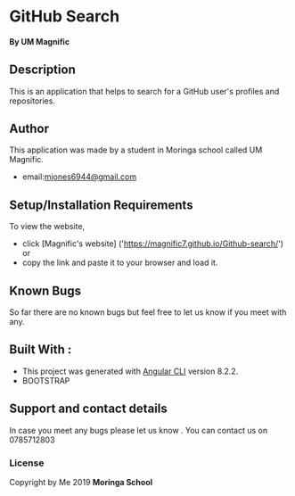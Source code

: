

# GitHub Search

#### By **UM Magnific**

## Description

This is an application that helps to search for a GitHub user's profiles and repositories.

## Author
This application was made by a student in Moringa school called UM Magnific.
* email:mjones6944@gmail.com

## Setup/Installation Requirements

To view the website, 
* click [Magnific's website]
('https://magnific7.github.io/Github-search/') or 
* copy the link and paste it to your browser and load it.  


## Known Bugs

So far there are no known bugs but feel free to let us know if you meet with any.

## Built With :
* This project was generated with [Angular CLI](https://github.com/angular/angular-cli) version 8.2.2.
* BOOTSTRAP

## Support and contact details
In case you meet any bugs please let us know .
You can contact us on 0785712803

### License
Copyright by Me 2019 **Moringa School**
